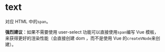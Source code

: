 # text

对应 HTML 中的`span`。

**强烈建议**：如果不需要使用 user-select 功能可以直接使用`span`编写 Vue 模板，来获得更好的渲染性能（会直接创建 dom ，而不是使用 Vue 的`createVNode`来创建）。
